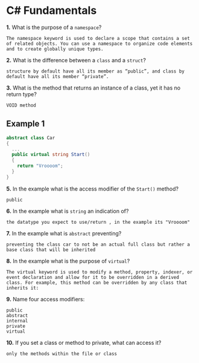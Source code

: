 # C# Fundamentals


**1.** What is the purpose of a `namespace`?
<!-- enter you answer in the space below -->
```
The namespace keyword is used to declare a scope that contains a set of related objects. You can use a namespace to organize code elements and to create globally unique types.
```
**2.** What is the difference between a `class` and a `struct`?
<!-- enter you answer in the space below -->
```
structure by default have all its member as “public”, and class by default have all its member “private”.
```
**3.** What is the method that returns an instance of a class, yet it has no return type?
<!-- enter you answer in the space below -->
```
VOID method
```
## Example 1
```c#
abstract class Car
{
  ...
  public virtual string Start()
  {
    return "Vroooom";
  }
}
```
**5.** In the example what is the access modifier of the `Start()` method?
<!-- enter you answer in the space below -->
```
public
```
**6.** In the example what is `string` an indication of?
<!-- enter you answer in the space below -->
```
the datatype you expect to use/return , in the example its "Vroooom"
```
**7.** In the example what is `abstract` preventing?
<!-- enter you answer in the space below -->
```
preventing the class car to not be an actual full class but rather a base class that will be inherited
```
**8.** In the example what is the purpose of `virtual`?
<!-- enter you answer in the space below -->
```
The virtual keyword is used to modify a method, property, indexer, or event declaration and allow for it to be overridden in a derived class. For example, this method can be overridden by any class that inherits it:
```
**9.** Name four access modifiers:
<!-- enter you answer in the space below -->
```
public 
abstract
internal
private
virtual
```
**10.** If you set a class or method to private, what can access it?
<!-- enter you answer in the space below -->
```
only the methods within the file or class
```